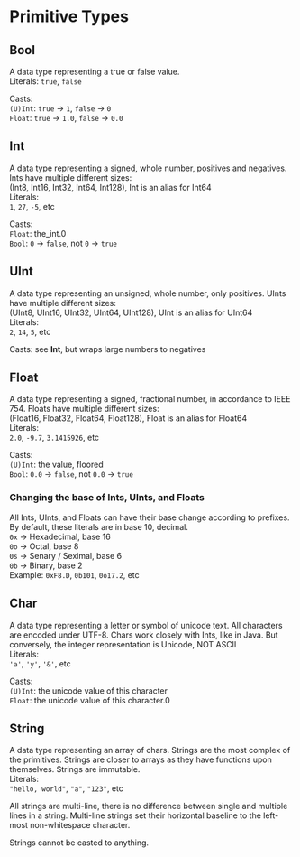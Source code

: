 # Primitive Types

## Bool
A data type representing a true or false value.\
Literals: `true`, `false`

Casts:\
`(U)Int`: `true` -> `1`, `false` -> `0`\
`Float`: `true` -> `1.0`, `false` -> `0.0`

## Int
A data type representing a signed, whole number, positives and negatives. Ints have multiple different sizes:\
(Int8, Int16, Int32, Int64, Int128), Int is an alias for Int64\
Literals:\
`1`, `27`, `-5`, etc

Casts:\
`Float`: the_int.0\
`Bool`: `0` -> `false`, not `0` -> `true`

## UInt
A data type representing an unsigned, whole number, only positives. UInts have multiple different sizes:\
(UInt8, UInt16, UInt32, UInt64, UInt128), UInt is an alias for UInt64\
Literals:\
`2`, `14`, `5`, etc

Casts: see **Int**, but wraps large numbers to negatives

## Float
A data type representing a signed, fractional number, in accordance to IEEE 754. Floats have multiple different sizes:\
(Float16, Float32, Float64, Float128), Float is an alias for Float64\
Literals:\
`2.0`, `-9.7`, `3.1415926`, etc

Casts:\
`(U)Int`: the value, floored\
`Bool`: `0.0` -> `false`, not `0.0` -> `true`

### Changing the base of Ints, UInts, and Floats
All Ints, UInts, and Floats can have their base change according to prefixes. By default, these literals are in base 10, decimal.\
`0x` -> Hexadecimal, base 16\
`0o` -> Octal, base 8\
`0s` -> Senary / Seximal, base 6\
`0b` -> Binary, base 2\
Example: `0xF8.D`, `0b101`, `0o17.2`, etc

## Char
A data type representing a letter or symbol of unicode text. All characters are encoded under UTF-8. Chars work closely with Ints, like in Java. But conversely, the integer representation is Unicode, NOT ASCII\
Literals:\
`'a'`, `'y'`, `'&'`, etc

Casts:\
`(U)Int`: the unicode value of this character\
`Float`: the unicode value of this character.0

## String
A data type representing an array of chars. Strings are the most complex of the primitives. Strings are closer to arrays as they have functions upon themselves. Strings are immutable.\
Literals:\
`"hello, world"`, `"a"`, `"123"`, etc

All strings are multi-line, there is no difference between single and multiple lines in a string. Multi-line strings set their horizontal baseline to the left-most non-whitespace character.

Strings cannot be casted to anything.
